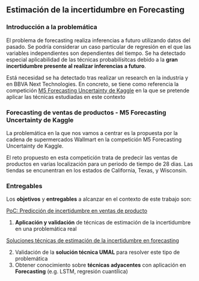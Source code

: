 ## Estimación de la incertidumbre en Forecasting 

### Introducción a la problemática

El problema de forecasting realiza inferencias a futuro utilizando datos del pasado. Se podría considerar un caso particular de regresión en el que las variables independientes son dependientes del tiempo. Se ha detectado especial aplicabilidad de las técnicas probabilísitcas debido a la **gran incertidumbre presente al realizar inferencias a futuro**.  

Está necesidad se ha detectado tras realizar un research en la industria y en BBVA Next Technologies. En concreto, se tiene como referencia la competición [M5 Forecasting Uncertainty de Kaggle](https://www.kaggle.com/c/m5-forecasting-uncertainty) en la que se pretende aplicar las técnicas estudiadas en este contexto

### Forecasting de ventas de productos - M5 Forecasting Uncertainty de Kaggle 

La problemática en la que nos vamos a centrar es la propuesta por la cadena de supermercados Wallmart en la competición M5 Forecasting Uncertainty de Kaggle.

El reto propuesto en esta competición trata de predecir las ventas de productos en varias localización para un periodo de tiempo de 28 dias. Las tiendas se encunentran en los estados de California, Texas, y Wisconsin.

### Entregables

Los **objetivos** y **entregables** a alcanzar en el contexto de este trabajo son:

[PoC: Predicción de incertidumbre en ventas de producto](/poc_forecasting_uncertainty/techniques)

1. **Aplicación y validación** de técnicas de estimación de la incertidumbre en una problemática real

[Soluciones técnicas de estimación de la incertidumbre en forecasting](/poc_forecasting_uncertainty/m5_forecasting_uncertainty)

2. Validación de la **solución técnica UMAL** para resolver este tipo de problemática
3. Obtener conocimiento sobre **técnicas adyacentes** con aplicación en **Forecasting** (e.g. LSTM, regresión cuantílica)

